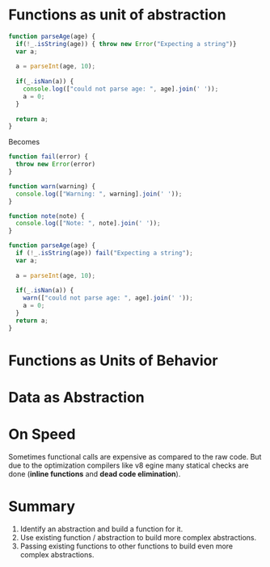 Functions as unit of abstraction
================================

```javascript
function parseAge(age) {
  if(!_.isString(age)) { throw new Error("Expecting a string")}
  var a;
  
  a = parseInt(age, 10);
  
  if(_.isNan(a)) {
    console.log(["could not parse age: ", age].join(' '));
    a = 0;
  }
  
  return a;
}
```
Becomes

```javascript
function fail(error) {
  throw new Error(error)
}

function warn(warning) {
  console.log(["Warning: ", warning].join(' '));
}

function note(note) {
  console.log(["Note: ", note].join(' '));
}

function parseAge(age) {
  if (!_.isString(age)) fail("Expecting a string");
  var a;
  
  a = parseInt(age, 10);
  
  if(_.isNan(a)) {
    warn(["could not parse age: ", age].join(' '));
    a = 0;
  }
  return a;
}
```

Functions as Units of Behavior
==============================

Data as Abstraction
===================

On Speed
========

Sometimes functional calls are expensive as compared to the raw code. But due to the optimization compilers like v8 egine many statical checks are done (**inline functions** and **dead code elimination**).

Summary
=======

1. Identify an abstraction and build a function for it.
2. Use existing function / abstraction to build more complex abstractions.
3. Passing existing functions to other functions to build even more complex abstractions.
